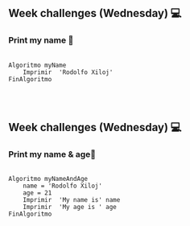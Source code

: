 
<h2>Week challenges (Wednesday) 💻</h2>
<h3>Print my name 📝</h3>
<pre>
  <code>
Algoritmo myName
	Imprimir  'Rodolfo Xiloj'
FinAlgoritmo
   </code>
</pre>

</br>

<h2>Week challenges (Wednesday) 💻</h2>
<h3>Print my name & age📝</h3>
<pre>
  <code>
Algoritmo myNameAndAge
	name = 'Rodolfo Xiloj'
	age = 21
	Imprimir  'My name is' name
	Imprimir  'My age is ' age
FinAlgoritmo
   </code>
</pre>